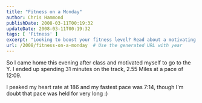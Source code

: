 ```yaml
---
title: "Fitness on a Monday"
author: Chris Hammond
publishDate: 2008-03-11T00:19:32
updateDate: 2008-03-11T00:19:32
tags: [ 'Fitness' ]
excerpt: "Looking to boost your fitness level? Read about a motivating evening workout at the track with insights on distance, pace, and heart rate maxing out at 186!"
url: /2008/fitness-on-a-monday  # Use the generated URL with year
---
```

<p>So I came home this evening after class and motivated myself to go to the Y. I ended up spending 31 minutes on the track, 2.55 Miles at a pace of 12:09.</p> <p>I peaked my heart rate at 186 and my fastest pace was 7:14, though I'm doubt that pace was held for very long :)</p>

